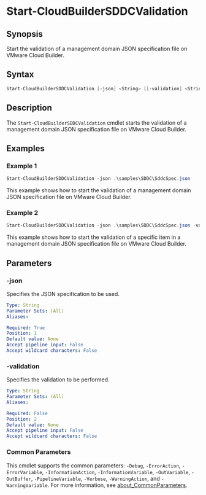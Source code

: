 # Start-CloudBuilderSDDCValidation

## Synopsis

Start the validation of a management domain JSON specification file on VMware Cloud Builder.

## Syntax

```powershell
Start-CloudBuilderSDDCValidation [-json] <String> [[-validation] <String>] [<CommonParameters>]
```

## Description

The `Start-CloudBuilderSDDCValidation` cmdlet starts the validation of a management domain JSON specification file on VMware Cloud Builder.

## Examples

### Example 1

```powershell
Start-CloudBuilderSDDCValidation -json .\samples\SDDC\SddcSpec.json
```

This example shows how to start the validation of a management domain JSON specification file on VMware Cloud Builder.

### Example 2

```powershell
Start-CloudBuilderSDDCValidation -json .\samples\SDDC\SddcSpec.json -validation LICENSE_KEY_VALIDATION
```

This example shows how to start the validation of a specific item in a management domain JSON specification file on VMware Cloud Builder.

## Parameters

### -json

Specifies the JSON specification to be used.

```yaml
Type: String
Parameter Sets: (All)
Aliases:

Required: True
Position: 1
Default value: None
Accept pipeline input: False
Accept wildcard characters: False
```

### -validation

Specifies the validation to be performed.

```yaml
Type: String
Parameter Sets: (All)
Aliases:

Required: False
Position: 2
Default value: None
Accept pipeline input: False
Accept wildcard characters: False
```

### Common Parameters

This cmdlet supports the common parameters: `-Debug`, `-ErrorAction`, `-ErrorVariable`, `-InformationAction`, `-InformationVariable`, `-OutVariable`, `-OutBuffer`, `-PipelineVariable`, `-Verbose`, `-WarningAction`, and `-WarningVariable`. For more information, see [about_CommonParameters](http://go.microsoft.com/fwlink/?LinkID=113216).
